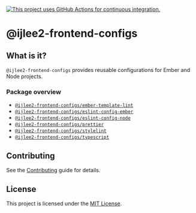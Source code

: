 [![This project uses GitHub Actions for continuous integration.](https://github.com/ijlee2/frontend-configs/actions/workflows/ci.yml/badge.svg)](https://github.com/ijlee2/frontend-configs/actions/workflows/ci.yml)

# @ijlee2-frontend-configs

## What is it?

`@ijlee2-frontend-configs` provides reusable configurations for Ember and Node projects.


### Package overview

- [`@ijlee2-frontend-configs/ember-template-lint`](./packages/ember-template-lint/README.md)
- [`@ijlee2-frontend-configs/eslint-config-ember`](./packages/eslint/ember/README.md)
- [`@ijlee2-frontend-configs/eslint-config-node`](./packages/eslint/node/README.md)
- [`@ijlee2-frontend-configs/prettier`](./packages/prettier/README.md)
- [`@ijlee2-frontend-configs/stylelint`](./packages/stylelint/README.md)
- [`@ijlee2-frontend-configs/typescript`](./packages/typescript/README.md)


## Contributing

See the [Contributing](CONTRIBUTING.md) guide for details.


## License

This project is licensed under the [MIT License](LICENSE.md).
